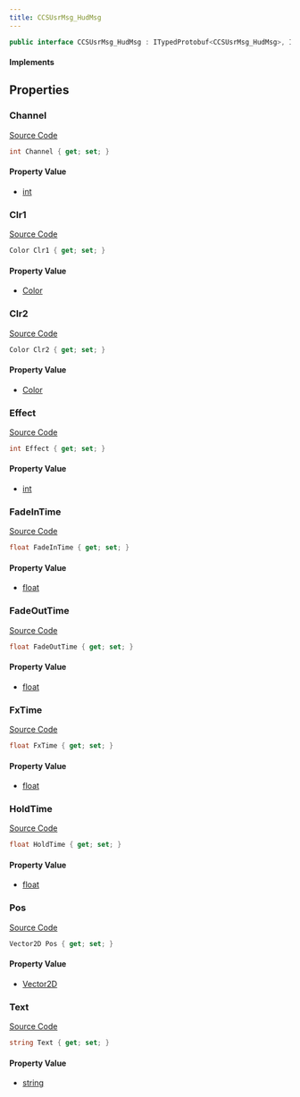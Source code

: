 ```yaml
---
title: CCSUsrMsg_HudMsg
---
```


```csharp
public interface CCSUsrMsg_HudMsg : ITypedProtobuf<CCSUsrMsg_HudMsg>, INativeHandle, INetMessage<CCSUsrMsg_HudMsg>, IDisposable
```

#### Implements

## Properties

### Channel

[Source Code](https://github.com/swiftly-solution/swiftlys2/blob/main/managed/src/SwiftlyS2.Generated/Protobufs/Interfaces/CCSUsrMsg_HudMsg.cs#L18)

```csharp
int Channel { get; set; }
```

#### Property Value

- [int](https://learn.microsoft.com/dotnet/api/system.int32)

### Clr1

[Source Code](https://github.com/swiftly-solution/swiftlys2/blob/main/managed/src/SwiftlyS2.Generated/Protobufs/Interfaces/CCSUsrMsg_HudMsg.cs#L24)

```csharp
Color Clr1 { get; set; }
```

#### Property Value

- [Color](/docs/api/shared/natives/color)

### Clr2

[Source Code](https://github.com/swiftly-solution/swiftlys2/blob/main/managed/src/SwiftlyS2.Generated/Protobufs/Interfaces/CCSUsrMsg_HudMsg.cs#L27)

```csharp
Color Clr2 { get; set; }
```

#### Property Value

- [Color](/docs/api/shared/natives/color)

### Effect

[Source Code](https://github.com/swiftly-solution/swiftlys2/blob/main/managed/src/SwiftlyS2.Generated/Protobufs/Interfaces/CCSUsrMsg_HudMsg.cs#L30)

```csharp
int Effect { get; set; }
```

#### Property Value

- [int](https://learn.microsoft.com/dotnet/api/system.int32)

### FadeInTime

[Source Code](https://github.com/swiftly-solution/swiftlys2/blob/main/managed/src/SwiftlyS2.Generated/Protobufs/Interfaces/CCSUsrMsg_HudMsg.cs#L33)

```csharp
float FadeInTime { get; set; }
```

#### Property Value

- [float](https://learn.microsoft.com/dotnet/api/system.single)

### FadeOutTime

[Source Code](https://github.com/swiftly-solution/swiftlys2/blob/main/managed/src/SwiftlyS2.Generated/Protobufs/Interfaces/CCSUsrMsg_HudMsg.cs#L36)

```csharp
float FadeOutTime { get; set; }
```

#### Property Value

- [float](https://learn.microsoft.com/dotnet/api/system.single)

### FxTime

[Source Code](https://github.com/swiftly-solution/swiftlys2/blob/main/managed/src/SwiftlyS2.Generated/Protobufs/Interfaces/CCSUsrMsg_HudMsg.cs#L42)

```csharp
float FxTime { get; set; }
```

#### Property Value

- [float](https://learn.microsoft.com/dotnet/api/system.single)

### HoldTime

[Source Code](https://github.com/swiftly-solution/swiftlys2/blob/main/managed/src/SwiftlyS2.Generated/Protobufs/Interfaces/CCSUsrMsg_HudMsg.cs#L39)

```csharp
float HoldTime { get; set; }
```

#### Property Value

- [float](https://learn.microsoft.com/dotnet/api/system.single)

### Pos

[Source Code](https://github.com/swiftly-solution/swiftlys2/blob/main/managed/src/SwiftlyS2.Generated/Protobufs/Interfaces/CCSUsrMsg_HudMsg.cs#L21)

```csharp
Vector2D Pos { get; set; }
```

#### Property Value

- [Vector2D](/docs/api/shared/natives/vector2d)

### Text

[Source Code](https://github.com/swiftly-solution/swiftlys2/blob/main/managed/src/SwiftlyS2.Generated/Protobufs/Interfaces/CCSUsrMsg_HudMsg.cs#L45)

```csharp
string Text { get; set; }
```

#### Property Value

- [string](https://learn.microsoft.com/dotnet/api/system.string)

